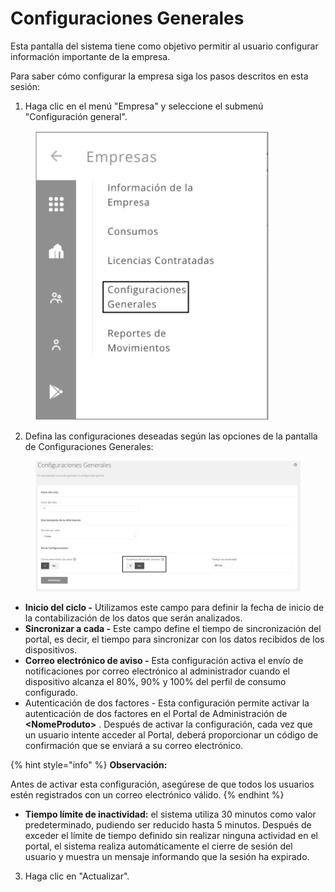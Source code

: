# Configuraciones Generales

Esta pantalla del sistema tiene como objetivo permitir al usuario configurar información importante de la empresa.

Para saber cómo configurar la empresa siga los pasos descritos en esta sesión:

1. Haga clic en el menú "Empresa" y seleccione el submenú "Configuración general".

<figure><img src="../.gitbook/assets/image (117).png" alt="" width="375"><figcaption></figcaption></figure>

2. Defina las configuraciones deseadas según las opciones de la pantalla de Configuraciones Generales:

<figure><img src="../.gitbook/assets/image (116).png" alt=""><figcaption></figcaption></figure>

* **Inicio del ciclo -** Utilizamos este campo para definir la fecha de inicio de la contabilización de los datos que serán analizados.
* **Sincronizar a cada -** Este campo define el tiempo de sincronización del portal, es decir, el tiempo para sincronizar con los datos recibidos de los dispositivos.
* **Correo electrónico de aviso -** Esta configuración activa el envío de notificaciones por correo electrónico al administrador cuando el dispositivo alcanza el 80%, 90% y 100% del perfil de consumo configurado.
* Autenticación de dos factores - Esta configuración permite activar la autenticación de dos factores en el Portal de Administración de **\<NomeProduto>** . Después de activar la configuración, cada vez que un usuario intente acceder al Portal, deberá proporcionar un código de confirmación que se enviará a su correo electrónico.

{% hint style="info" %}
**Observación:**

Antes de activar esta configuración, asegúrese de que todos los usuarios estén registrados con un correo electrónico válido.
{% endhint %}

* **Tiempo límite de inactividad:** el sistema utiliza 30 minutos como valor predeterminado, pudiendo ser reducido hasta 5 minutos. Después de exceder el límite de tiempo definido sin realizar ninguna actividad en el portal, el sistema realiza automáticamente el cierre de sesión del usuario y muestra un mensaje informando que la sesión ha expirado.

3. Haga clic en "Actualizar".
